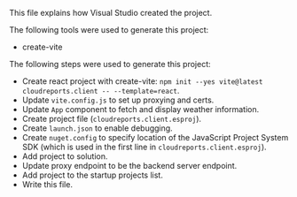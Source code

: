 This file explains how Visual Studio created the project.

The following tools were used to generate this project:
- create-vite

The following steps were used to generate this project:
- Create react project with create-vite: `npm init --yes vite@latest cloudreports.client -- --template=react`.
- Update `vite.config.js` to set up proxying and certs.
- Update `App` component to fetch and display weather information.
- Create project file (`cloudreports.client.esproj`).
- Create `launch.json` to enable debugging.
- Create `nuget.config` to specify location of the JavaScript Project System SDK (which is used in the first line in `cloudreports.client.esproj`).
- Add project to solution.
- Update proxy endpoint to be the backend server endpoint.
- Add project to the startup projects list.
- Write this file.
